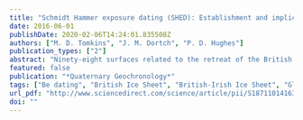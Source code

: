 ```yaml
---
title: "Schmidt Hammer exposure dating (SHED): Establishment and implications for the retreat of the last British Ice Sheet"
date: 2016-06-01
publishDate: 2020-02-06T14:24:01.835508Z
authors: ["M. D. Tomkins", "J. M. Dortch", "P. D. Hughes"]
publication_types: ["2"]
abstract: "Ninety-eight surfaces related to the retreat of the British Ice Sheet (BIS) and dated using Terrestrial Cosmogenic Nuclide Dating (TCND) were sampled using the Schmidt Hammer to expand on relative dating techniques and establish Schmidt Hammer exposure dating (SHED) as an effective method for dating glacial landforms in the UK. The BIS is an effective analogue for contemporary glacial systems but our understanding of its retreat under changing climate conditions is constrained by a limited number of dates obtained from existing methods (14C, OSL). These methods are restricted in their application to glacial environments and while TCND has addressed this to some degree, its cost and potential for outliers encourage the establishment of new techniques. SHED fulfils this requirement by providing a cost-efficient method for obtaining numerous direct ages that are of comparable accuracy and precision to TCND. A multi-lithology approach has established that many rock types are unsuitable for numerical dating. However, a robust calibration curve was generated (R2 = 0.81, p = textless 0.01) for granite surfaces and applied to 31 undated granite erratics on Shap Fell, NW England. SHED indicates that BIS retreat occurred at 16.5 ± 0.5 ka, a conclusion which supports our current understanding of regional deglaciation and indicates that SHED can be a valuable and cost-effective geochronological tool."
featured: false
publication: "*Quaternary Geochronology*"
tags: ["Be dating", "British Ice Sheet", "British-Irish Ice Sheet", "Glacial chronology", "Schmidt hammer exposure dating", "TCN dating"]
url_pdf: "http://www.sciencedirect.com/science/article/pii/S1871101416300085"
doi: ""
---
```



